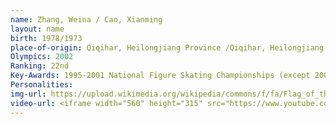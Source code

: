 ```yaml
---
name: Zhang, Weina / Cao, Xianming
layout: name
birth: 1978/1973
place-of-origin: Qiqihar, Heilongjiang Province /Qiqihar, Heilongjiang Province
Olympics: 2002
Ranking: 22nd
Key-Awards: 1995-2001 National Figure Skating Championships (except 2000-2001 season); 6th in 2000 Four Continents Figure Skating Championships; 8th in 2002 Grand Prix of Figure Skating, France
Personalities: 
img-url: https://upload.wikimedia.org/wikipedia/commons/f/fa/Flag_of_the_People%27s_Republic_of_China.svg
video-url: <iframe width="560" height="315" src="https://www.youtube.com/embed/GWbPqrj4YD4" title="YouTube video player" frameborder="0" allow="accelerometer; autoplay; clipboard-write; encrypted-media; gyroscope; picture-in-picture" allowfullscreen></iframe>
---
```

